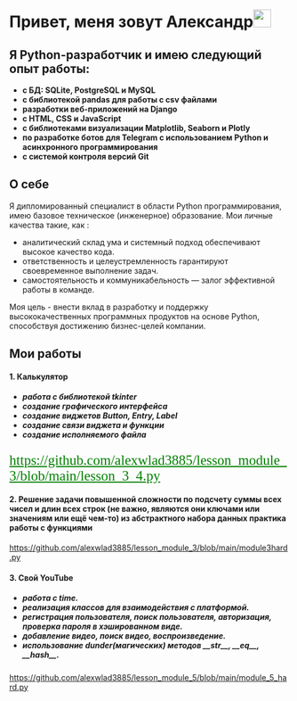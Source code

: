 <h1 align="left">Привет, меня зовут Александр<img src="https://github.com/blackcater/blackcater/raw/main/images/Hi.gif" height="32"/></h1>
<h2 align="left">Я Python-разработчик и имею следующий опыт работы:</h2>
<ul><b>
<li>с БД: SQLite, PostgreSQL и MySQL</li>
<li>с библиотекой pandas для работы с csv файлами</li>
<li>разработки веб-приложений на Django</li>
<li>с HTML, CSS и JavaScript</li>
<li>с библиотеками визуализации Matplotlib, Seaborn и Plotly</li>
<li>по разработке ботов для Telegram с использованием Python и асинхронного программирования</li>	
<li>с системой контроля версий Git</li>
  </b>
</ul>
<h2 align="left">О себе</h2>
<p>
  
Я дипломированный специалист в области Python программирования, имею базовое техническое (инженерное) образование. 
Мои личные качества такие, как :
<ul>
  <li>аналитический склад ума и системный подход обеспечивают высокое качество кода.</li>
  <li>ответственность и целеустремленность гарантируют своевременное выполнение задач.</li>
  <li>самостоятельность и коммуникабельность — залог эффективной работы в команде.</li>
</ul>
Моя цель - внести вклад в разработку и поддержку высококачественных программных продуктов на основе Python, способствуя достижению бизнес-целей компании.
</p>
<h2 align="left">Мои работы</h2>
<div>
    <h4><b>1. Калькулятор</b></h4>
        <h5>
            <ul>
                <li>работа с библиотекой tkinter</li>
                <li>создание графического интерфейса</li>
                <li>создание виджетов Button, Entry, Label</li>
                <li>создание связи виджета и функции</li>
                <li>создание исполняемого файла</li>           
            </ul>
         </h5> 
    <a href="https://github.com/alexwlad3885/lesson_module_3/blob/main/lesson_3_4.py" style="font-family:Monotype Corsiva;color:green;font-size:25px">https://github.com/alexwlad3885/lesson_module_3/blob/main/lesson_3_4.py</a>
        
</div>
<div>
      <h4><b>2. Решение задачи повышенной сложности по подсчету суммы всех чисел и длин всех строк
      (не важно, являются они ключами или значениям или ещё чем-то) из абстрактного набора данных
      практика работы с функциями</b></h4>
          <a href="pr_2">https://github.com/alexwlad3885/lesson_module_3/blob/main/module3hard.py</a>
</div>
<div>
      <h4><b>3. Свой YouTube</b></h4>
          <ul><h5>
              <li>работа с time.</li>
              <li>реализация классов для взаимодействия с платформой.</li>
              <li>регистрация пользователя, поиск пользователя, авторизация, проверка пароля в хэшированном виде.</li>
              <li>добавление видео, поиск видео, воспроизведение.</li>
              <li>использование dunder(магических) методов __str__, __eq__, __hash__.</li>
              </h5>
          </ul>
          <a href="pr_3">https://github.com/alexwlad3885/lesson_module_5/blob/main/module_5_hard.py</a>
</div>

